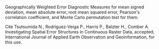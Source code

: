 Geographically Weighted Error Diagnostic Measures for mean signed deviation, mean absolute error, root mean squared error, Pearson's correlation coefficient, and Monte Carlo permutation test for them.

Cite Tsutsumida N., Rodríguez-Veiga P., Harris P., Balzter H., Comber A. Investigating Spatial Error Structures in Continuous Raster Data, accepted, International Journal of Applied Earth Observation and Geoinformation, for this use.
